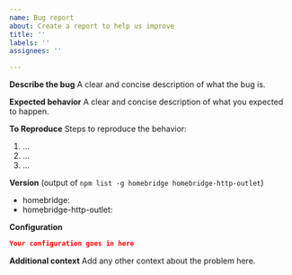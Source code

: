 ```yaml
---
name: Bug report
about: Create a report to help us improve
title: ''
labels: ''
assignees: ''

---
```


**Describe the bug**
A clear and concise description of what the bug is.

**Expected behavior**
A clear and concise description of what you expected to happen.

**To Reproduce**
Steps to reproduce the behavior:
1. ...
2. ...
3. ...

**Version** (output of `npm list -g homebridge homebridge-http-outlet`)
 - homebridge: 
 - homebridge-http-outlet: 

**Configuration**
```json
Your configuration goes in here
```

**Additional context**
Add any other context about the problem here.
